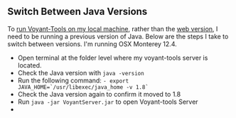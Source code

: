 ## Switch Between Java Versions

To [run Voyant-Tools on my local machine](https://github.com/voyanttools/VoyantServer), rather than the [web version](https://voyant-tools.org/), I need to be running a previous version of Java. Below are the steps I take to switch between versions. I'm running OSX Monterey 12.4. 

- Open terminal at the folder level where my voyant-tools server is located.
- Check the Java version with `java -version`
- Run the following command: ``` - export JAVA_HOME=`/usr/libexec/java_home -v 1.8` ```
- Check the Java version again to confirm it moved to 1.8
- Run ```java -jar VoyantServer.jar``` to open Voyant-tools Server
- 